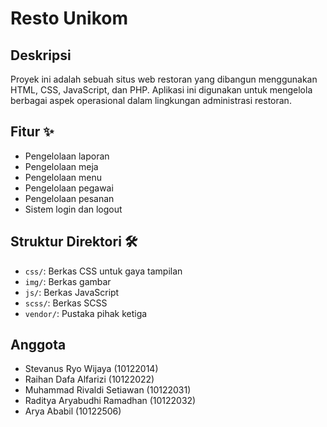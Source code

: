 # Resto Unikom

## Deskripsi
Proyek ini adalah sebuah situs web restoran yang dibangun menggunakan HTML, CSS, JavaScript, dan PHP. Aplikasi ini digunakan untuk mengelola berbagai aspek operasional dalam lingkungan administrasi restoran.

## Fitur ✨
- Pengelolaan laporan
- Pengelolaan meja
- Pengelolaan menu
- Pengelolaan pegawai
- Pengelolaan pesanan
- Sistem login dan logout

## Struktur Direktori 🛠
- `css/`: Berkas CSS untuk gaya tampilan
- `img/`: Berkas gambar
- `js/`: Berkas JavaScript
- `scss/`: Berkas SCSS
- `vendor/`: Pustaka pihak ketiga

## Anggota
- Stevanus Ryo Wijaya (10122014)
- Raihan Dafa Alfarizi (10122022)
- Muhammad Rivaldi Setiawan (10122031)
- Raditya Aryabudhi Ramadhan (10122032)
- Arya Ababil (10122506)
